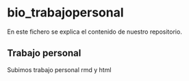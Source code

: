 # bio_trabajopersonal

En este fichero se explica el contenido de nuestro repositorio. 

## Trabajo personal

Subimos trabajo personal rmd y html
